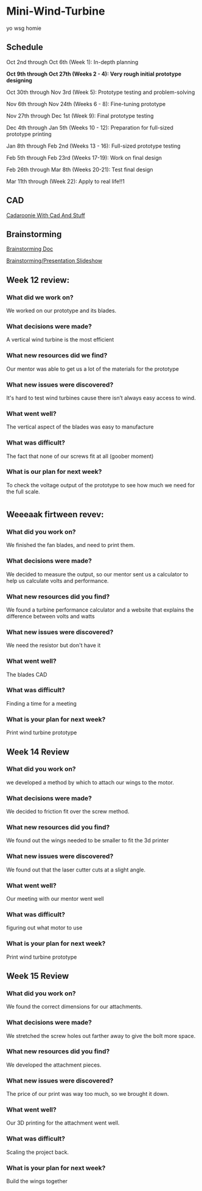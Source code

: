 # Mini-Wind-Turbine

yo wsg homie 

## Schedule
Oct 2nd through Oct 6th (Week 1): In-depth planning

**Oct 9th through Oct 27th (Weeks 2 - 4): Very rough initial prototype designing**

Oct 30th through Nov 3rd (Week 5): Prototype testing and problem-solving

Nov 6th through Nov 24th (Weeks 6 - 8): Fine-tuning prototype

Nov 27th through Dec 1st (Week 9): Final prototype testing

Dec 4th through Jan 5th (Weeks 10 - 12): Preparation for full-sized prototype printing

Jan 8th through Feb 2nd (Weeks 13 - 16): Full-sized prototype testing

Feb 5th through Feb 23rd (Weeks 17-19): Work on final design

Feb 26th through Mar 8th (Weeks 20-21): Test final design

Mar 11th through  (Week 22): Apply to real life!!1

## CAD
[Cadaroonie With Cad And Stuff](https://cvilleschools.onshape.com/documents/1660bdbe2a86c819fdf68038/w/3f3ac5e50ec9923aa97feca0/e/69f7940f0711d1553de42853)

## Brainstorming
[Brainstorming Doc](https://docs.google.com/document/d/1VX8IrvJWNNEpSxG4LOfc2I0Pft9MwnXaBZIK02uI0nY/edit)

[Brainstorming/Presentation Slideshow](https://docs.google.com/presentation/d/16n_K39IzQVf-3n8S99K7BM_SljGUPE2S10Zo1NXWe08/edit#slide=id.p)

## Week 12 review:
### What did we work on?
We worked on our prototype and its blades. 
### What decisions were made?
A vertical wind turbine is the most efficient
### What new resources did we find?
Our mentor was able to get us a lot of the materials for the prototype
### What new issues were discovered?
It's hard to test wind turbines cause there isn’t always easy access to wind.
### What went well?
The vertical aspect of the blades was easy to manufacture
### What was difficult?
The fact that none of our screws fit at all (goober moment)
### What is our plan for next week?
To check the voltage output of the prototype to see how much we need for the full scale. 
#
## Weeeaak firtween revev:
### What did you work on?
We finished the fan blades, and need to print them. 
### What decisions were made?
We decided to measure the output, so our mentor sent us a calculator to help us calculate volts and performance.
### What new resources did you find?
We found a turbine performance calculator and a website that explains the difference between volts and watts
### What new issues were discovered?
We need the resistor but don't have it
### What went well?
The blades CAD
### What was difficult?
Finding a time for a meeting
### What is your plan for next week?
Print wind turbine prototype
## Week 14 Review
### What did you work on?
we developed a method by which to attach our wings to the motor.
### What decisions were made?
We decided to friction fit over the screw method.
### What new resources did you find?
We found out the wings needed to be smaller to fit the 3d printer
### What new issues were discovered?
We found out that the laser cutter cuts at a slight angle. 
### What went well?
Our meeting with our mentor went well
### What was difficult?
figuring out what motor to use
### What is your plan for next week?
Print wind turbine prototype
## Week 15 Review
### What did you work on?
We found the correct dimensions for our attachments. 
### What decisions were made?
We stretched the screw holes out farther away to give the bolt more space.
### What new resources did you find?
We developed the attachment pieces. 
### What new issues were discovered?
The price of our print was way too much, so we brought it down. 
### What went well?
Our 3D printing for the attachment went well. 
### What was difficult?
Scaling the project back. 
### What is your plan for next week?
Build the wings together
